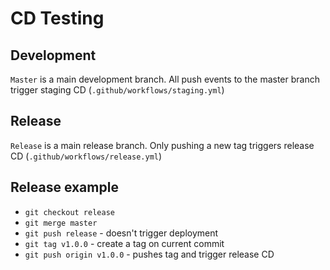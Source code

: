 # CD Testing

## Development
`Master` is a main development branch. All push events to the master branch trigger staging CD (`.github/workflows/staging.yml`)

## Release
`Release` is a main release branch. Only pushing a new tag triggers release CD (`.github/workflows/release.yml`)

## Release example
- `git checkout release`
- `git merge master`
- `git push release` - doesn't trigger deployment
- `git tag v1.0.0` - create a tag on current commit
- `git push origin v1.0.0` - pushes tag and trigger release CD